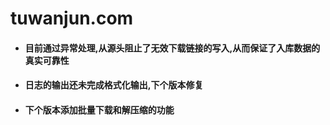 # tuwanjun.com
- #### 目前通过异常处理,从源头阻止了无效下载链接的写入,从而保证了入库数据的真实可靠性

- #### 日志的输出还未完成格式化输出,下个版本修复

- #### 下个版本添加批量下载和解压缩的功能
